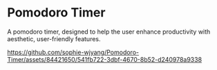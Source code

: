 # Pomodoro Timer
A pomodoro timer, designed to help the user enhance productivity with aesthetic, user-friendly features.

https://github.com/sophie-wjyang/Pomodoro-Timer/assets/84421650/541fb722-3dbf-4670-8b52-d240978a9338
